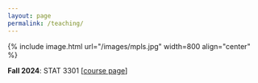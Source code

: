 ```yaml
---
layout: page
permalink: /teaching/
---
```

{% include image.html url="/images/mpls.jpg" width=800 align="center" %}

**Fall 2024**: STAT 3301 [[course page](/F24_STAT3301)]  